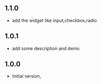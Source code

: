 ## 1.1.0

- add the widget like input,checkbox,radio

## 1.0.1

- add some description and demo

## 1.0.0

- Initial version,